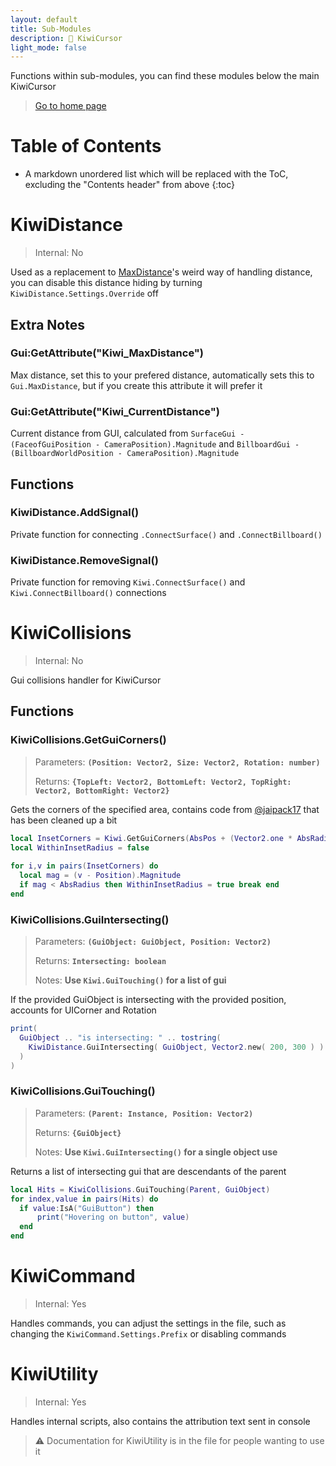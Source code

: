 ```yaml
---
layout: default
title: Sub-Modules
description: 🥝 KiwiCursor
light_mode: false
---
```


Functions within sub-modules, you can find these modules below the main KiwiCursor

> [Go to home page](./)

# Table of Contents

* A markdown unordered list which will be replaced with the ToC, excluding the "Contents header" from above
{:toc}

# KiwiDistance

> Internal: No

Used as a replacement to [MaxDistance](https://create.roblox.com/docs/reference/engine/classes/SurfaceGui#MaxDistance)'s weird way of handling distance, you can disable this distance hiding by turning ``KiwiDistance.Settings.Override`` off

## Extra Notes

### Gui:GetAttribute("Kiwi_MaxDistance")

Max distance, set this to your prefered distance, automatically sets this to ``Gui.MaxDistance``, but if you create this attribute it will prefer it

### Gui:GetAttribute("Kiwi_CurrentDistance")

Current distance from GUI, calculated from ``SurfaceGui - (FaceofGuiPosition - CameraPosition).Magnitude`` and ``BillboardGui - (BillboardWorldPosition - CameraPosition).Magnitude``

## Functions

### KiwiDistance.AddSignal()

Private function for connecting ``.ConnectSurface()`` and ``.ConnectBillboard()``

### KiwiDistance.RemoveSignal()

Private function for removing ``Kiwi.ConnectSurface()`` and ``Kiwi.ConnectBillboard()`` connections

# KiwiCollisions

> Internal: No

Gui collisions handler for KiwiCursor

## Functions

### KiwiCollisions.GetGuiCorners()

> Parameters: **``(Position: Vector2, Size: Vector2, Rotation: number)``**
> 
> Returns: **``{TopLeft: Vector2, BottomLeft: Vector2, TopRight: Vector2, BottomRight: Vector2}``**

Gets the corners of the specified area, contains code from [@jaipack17](https://jaipack17.github.io/) that has been cleaned up a bit

```lua
local InsetCorners = Kiwi.GetGuiCorners(AbsPos + (Vector2.one * AbsRadius), AbsSize - (Vector2.one * (AbsRadius*2)), Rotation)
local WithinInsetRadius = false
	
for i,v in pairs(InsetCorners) do
  local mag = (v - Position).Magnitude
  if mag < AbsRadius then WithinInsetRadius = true break end
end
```

### KiwiCollisions.GuiIntersecting()

> Parameters: **``(GuiObject: GuiObject, Position: Vector2)``**
> 
> Returns: **``Intersecting: boolean``**
>
> Notes: **Use ``Kiwi.GuiTouching()`` for a list of gui**

If the provided GuiObject is intersecting with the provided position, accounts for UICorner and Rotation

```lua
print(
  GuiObject .. "is intersecting: " .. tostring(
    KiwiDistance.GuiIntersecting( GuiObject, Vector2.new( 200, 300 ) )
  )
)
```

### KiwiCollisions.GuiTouching()

> Parameters: **``(Parent: Instance, Position: Vector2)``**
> 
> Returns: **``{GuiObject}``**
>
> Notes: **Use ``Kiwi.GuiIntersecting()`` for a single object use**

Returns a list of intersecting gui that are descendants of the parent

```lua
local Hits = KiwiCollisions.GuiTouching(Parent, GuiObject)
for index,value in pairs(Hits) do
  if value:IsA("GuiButton") then
      print("Hovering on button", value)
  end
end
```

# KiwiCommand

> Internal: Yes

Handles commands, you can adjust the settings in the file, such as changing the ``KiwiCommand.Settings.Prefix`` or disabling commands

# KiwiUtility

> Internal: Yes

Handles internal scripts, also contains the attribution text sent in console

> ⚠️ Documentation for KiwiUtility is in the file for people wanting to use it



